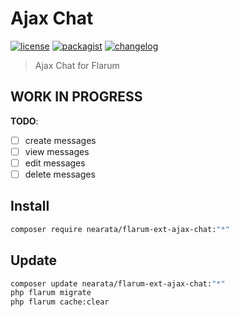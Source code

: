 # Ajax Chat

[![license](https://img.shields.io/github/license/nearata/flarum-ext-ajax-chat?style=flat)](https://github.com/Nearata/flarum-ext-ajax-chat/blob/main/UNLICENSE)
[![packagist](https://img.shields.io/packagist/v/nearata/flarum-ext-ajax-chat?style=flat)](https://packagist.org/packages/nearata/flarum-ext-ajax-chat)
[![changelog](https://img.shields.io/github/release-date/nearata/flarum-ext-ajax-chat?label=last%20release%20date)](https://github.com/Nearata/flarum-ext-ajax-chat/blob/main/CHANGELOG.md)

> Ajax Chat for Flarum

## WORK IN PROGRESS

**TODO**:

- [ ] create messages
- [ ] view messages
- [ ] edit messages
- [ ] delete messages

## Install

```sh
composer require nearata/flarum-ext-ajax-chat:"*"
```

## Update

```sh
composer update nearata/flarum-ext-ajax-chat:"*"
php flarum migrate
php flarum cache:clear
```
